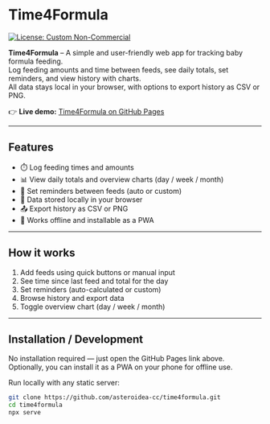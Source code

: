 # Time4Formula

[![License: Custom Non-Commercial](https://img.shields.io/badge/license-Custom%20Non--Commercial-blue.svg)](LICENSE)

**Time4Formula** – A simple and user-friendly web app for tracking baby formula feeding.  
Log feeding amounts and time between feeds, see daily totals, set reminders, and view history with charts.  
All data stays local in your browser, with options to export history as CSV or PNG.  

👉 **Live demo:** [Time4Formula on GitHub Pages](https://asteroidea-cc.github.io/time4formula/)

---

## Features

- ⏱️ Log feeding times and amounts  
- 📊 View daily totals and overview charts (day / week / month)  
- 🔔 Set reminders between feeds (auto or custom)  
- 💾 Data stored locally in your browser  
- 📤 Export history as CSV or PNG  
- 📱 Works offline and installable as a PWA  

---

## How it works

1. Add feeds using quick buttons or manual input  
2. See time since last feed and total for the day  
3. Set reminders (auto-calculated or custom)  
4. Browse history and export data  
5. Toggle overview chart (day / week / month)  

---

## Installation / Development

No installation required — just open the GitHub Pages link above.  
Optionally, you can install it as a PWA on your phone for offline use.

Run locally with any static server:

```bash
git clone https://github.com/asteroidea-cc/time4formula.git
cd time4formula
npx serve

